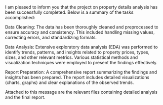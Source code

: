 
I am pleased to inform you that the project on property details analysis has been successfully completed. Below is a summary of the tasks accomplished:

Data Cleaning: The data has been thoroughly cleaned and preprocessed to ensure accuracy and consistency. This included handling missing values, correcting errors, and standardizing formats.

Data Analysis: Extensive exploratory data analysis (EDA) was performed to identify trends, patterns, and insights related to property prices, types, sizes, and other relevant metrics. Various statistical methods and visualization techniques were employed to present the findings effectively.

Report Preparation: A comprehensive report summarizing the findings and insights has been prepared. The report includes detailed visualizations (charts, graphs) and clear explanations of the observed trends.

Attached to this message are the relevant files containing detailed analysis and the final report.
